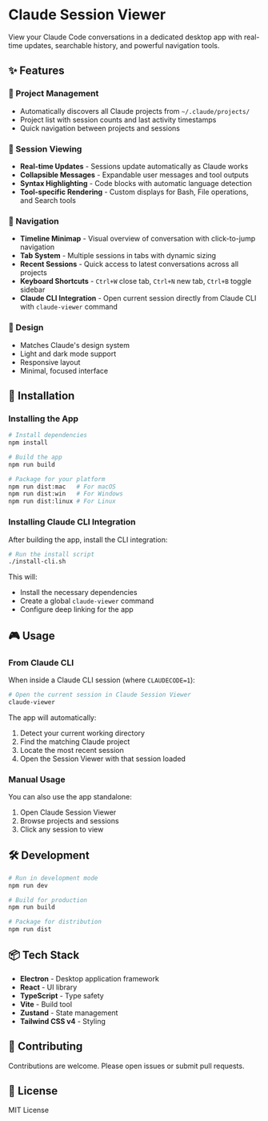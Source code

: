 # Claude Session Viewer

View your Claude Code conversations in a dedicated desktop app with real-time updates, searchable history, and powerful navigation tools.

## ✨ Features

### 📁 Project Management
- Automatically discovers all Claude projects from `~/.claude/projects/`
- Project list with session counts and last activity timestamps
- Quick navigation between projects and sessions

### 💬 Session Viewing
- **Real-time Updates** - Sessions update automatically as Claude works
- **Collapsible Messages** - Expandable user messages and tool outputs
- **Syntax Highlighting** - Code blocks with automatic language detection
- **Tool-specific Rendering** - Custom displays for Bash, File operations, and Search tools

### 🎯 Navigation
- **Timeline Minimap** - Visual overview of conversation with click-to-jump navigation
- **Tab System** - Multiple sessions in tabs with dynamic sizing
- **Recent Sessions** - Quick access to latest conversations across all projects
- **Keyboard Shortcuts** - `Ctrl+W` close tab, `Ctrl+N` new tab, `Ctrl+B` toggle sidebar
- **Claude CLI Integration** - Open current session directly from Claude CLI with `claude-viewer` command

### 🎨 Design
- Matches Claude's design system
- Light and dark mode support
- Responsive layout
- Minimal, focused interface

## 🚀 Installation

### Installing the App
```bash
# Install dependencies
npm install

# Build the app
npm run build

# Package for your platform
npm run dist:mac   # For macOS
npm run dist:win   # For Windows
npm run dist:linux # For Linux
```

### Installing Claude CLI Integration
After building the app, install the CLI integration:

```bash
# Run the install script
./install-cli.sh
```

This will:
- Install the necessary dependencies
- Create a global `claude-viewer` command
- Configure deep linking for the app

## 🎮 Usage

### From Claude CLI
When inside a Claude CLI session (where `CLAUDECODE=1`):

```bash
# Open the current session in Claude Session Viewer
claude-viewer
```

The app will automatically:
1. Detect your current working directory
2. Find the matching Claude project
3. Locate the most recent session
4. Open the Session Viewer with that session loaded

### Manual Usage
You can also use the app standalone:
1. Open Claude Session Viewer
2. Browse projects and sessions
3. Click any session to view

## 🛠️ Development

```bash
# Run in development mode
npm run dev

# Build for production
npm run build

# Package for distribution
npm run dist
```

## 📦 Tech Stack

- **Electron** - Desktop application framework
- **React** - UI library
- **TypeScript** - Type safety
- **Vite** - Build tool
- **Zustand** - State management
- **Tailwind CSS v4** - Styling

## 🤝 Contributing

Contributions are welcome. Please open issues or submit pull requests.

## 📄 License

MIT License
